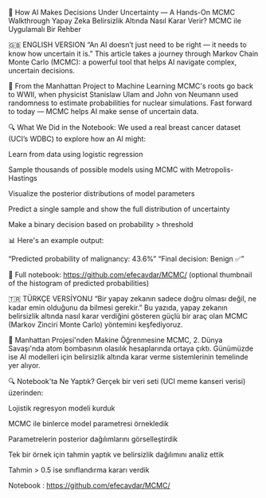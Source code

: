 🧠 How AI Makes Decisions Under Uncertainty — A Hands-On MCMC Walkthrough
Yapay Zeka Belirsizlik Altında Nasıl Karar Verir? MCMC ile Uygulamalı Bir Rehber

🇬🇧 ENGLISH VERSION
“An AI doesn’t just need to be right — it needs to know how uncertain it is.”
This article takes a journey through Markov Chain Monte Carlo (MCMC): a powerful tool that helps AI navigate complex, uncertain decisions.

🧨 From the Manhattan Project to Machine Learning
MCMC's roots go back to WWII, when physicist Stanislaw Ulam and John von Neumann used randomness to estimate probabilities for nuclear simulations. Fast forward to today — MCMC helps AI make sense of uncertain data.

🔍 What We Did in the Notebook:
We used a real breast cancer dataset (UCI’s WDBC) to explore how an AI might:

Learn from data using logistic regression

Sample thousands of possible models using MCMC with Metropolis-Hastings

Visualize the posterior distributions of model parameters

Predict a single sample and show the full distribution of uncertainty

Make a binary decision based on probability > threshold

📊 Here's an example output:

“Predicted probability of malignancy: 43.6%”
“Final decision: Benign ✅”

📎 Full notebook: https://github.com/efecavdar/MCMC/
(optional thumbnail of the histogram of predicted probabilities)

🇹🇷 TÜRKÇE VERSİYONU
“Bir yapay zekanın sadece doğru olması değil, ne kadar emin olduğunu da bilmesi gerekir.”
Bu yazıda, yapay zekanın belirsizlik altında nasıl karar verdiğini gösteren güçlü bir araç olan MCMC (Markov Zinciri Monte Carlo) yöntemini keşfediyoruz.

🧨 Manhattan Projesi'nden Makine Öğrenmesine
MCMC, 2. Dünya Savaşı'nda atom bombasının olasılık hesaplarında ortaya çıktı. Günümüzde ise AI modelleri için belirsizlik altında karar verme sistemlerinin temelinde yer alıyor.

🔍 Notebook'ta Ne Yaptık?
Gerçek bir veri seti (UCI meme kanseri verisi) üzerinden:

Lojistik regresyon modeli kurduk

MCMC ile binlerce model parametresi örnekledik

Parametrelerin posterior dağılımlarını görselleştirdik

Tek bir örnek için tahmin yaptık ve belirsizlik dağılımını analiz ettik

Tahmin > 0.5 ise sınıflandırma kararı verdik

Notebook : https://github.com/efecavdar/MCMC/
